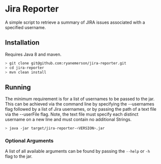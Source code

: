 # Jira Reporter

A simple script to retrieve a summary of JIRA issues associated with a specified username.

## Installation

Requires Java 8 and maven.

```bash
> git clone git@github.com:ryanemerson/jira-reporter.git
> cd jira-reporter
> mvn clean install
```

## Running
The minimum requirement is for a list of usernames to be passed to the jar.  This can be achieved via
the command line by specifying the --usernames flag followed by a list of Jira usernames, or by passing
the path of a text file via the --userFile flag. Note, the text file must specify each distinct username
on a new line and must contain no additional Strings.

```bash
> java -jar target/jira-reporter-<VERSION>.jar
```

### Optional Arguments
A list of all available arguments can be found by passing the ```--help``` or ```-h``` flag to the jar.
